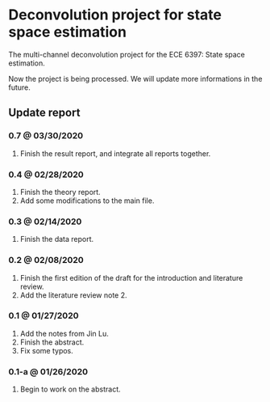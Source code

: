 # Deconvolution project for state space estimation

The multi-channel deconvolution project for the ECE 6397: State space estimation.

Now the project is being processed. We will update more informations in the future.

## Update report

### 0.7 @ 03/30/2020

1. Finish the result report, and integrate all reports together.

### 0.4 @ 02/28/2020

1. Finish the theory report.
2. Add some modifications to the main file.

### 0.3 @ 02/14/2020

1. Finish the data report.

### 0.2 @ 02/08/2020

1. Finish the first edition of the draft for the introduction and literature review.
2. Add the literature review note 2.

### 0.1 @ 01/27/2020

1. Add the notes from Jin Lu.
2. Finish the abstract.
3. Fix some typos.

### 0.1-a @ 01/26/2020

1. Begin to work on the abstract.